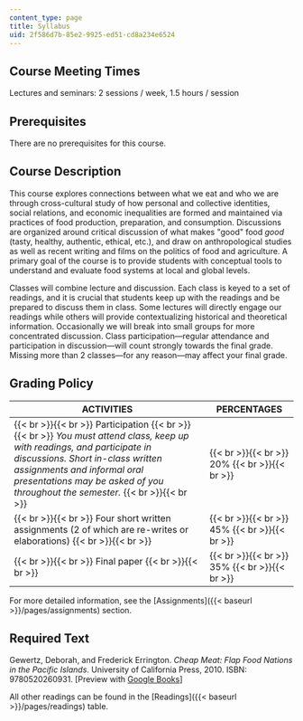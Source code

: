 ```yaml
---
content_type: page
title: Syllabus
uid: 2f586d7b-85e2-9925-ed51-cd8a234e6524
---
```


Course Meeting Times 
---------------------

Lectures and seminars: 2 sessions / week, 1.5 hours / session

Prerequisites
-------------

There are no prerequisites for this course.

Course Description
------------------

This course explores connections between what we eat and who we are through cross-cultural study of how personal and collective identities, social relations, and economic inequalities are formed and maintained via practices of food production, preparation, and consumption. Discussions are organized around critical discussion of what makes "good" food _good_ (tasty, healthy, authentic, ethical, etc.), and draw on anthropological studies as well as recent writing and films on the politics of food and agriculture. A primary goal of the course is to provide students with conceptual tools to understand and evaluate food systems at local and global levels. 

Classes will combine lecture and discussion. Each class is keyed to a set of readings, and it is crucial that students keep up with the readings and be prepared to discuss them in class. Some lectures will directly engage our readings while others will provide contextualizing historical and theoretical information. Occasionally we will break into small groups for more concentrated discussion. Class participation—regular attendance and participation in discussion—will count strongly towards the final grade. Missing more than 2 classes—for any reason—may affect your final grade.

Grading Policy
--------------

| ACTIVITIES | PERCENTAGES |
| --- | --- |
|  {{< br >}}{{< br >}} Participation {{< br >}}{{< br >}} _You must attend class, keep up with readings, and participate in discussions. Short in-class written assignments and informal oral presentations may be asked of you throughout the semester._ {{< br >}}{{< br >}}  |  {{< br >}}{{< br >}} 20% {{< br >}}{{< br >}}  |
|  {{< br >}}{{< br >}} Four short written assignments (2 of which are re-writes or elaborations) {{< br >}}{{< br >}}  |  {{< br >}}{{< br >}} 45% {{< br >}}{{< br >}}  |
|  {{< br >}}{{< br >}} Final paper {{< br >}}{{< br >}}  |  {{< br >}}{{< br >}} 35% {{< br >}}{{< br >}}  

For more detailed information, see the [Assignments]({{< baseurl >}}/pages/assignments) section.

Required Text
-------------

Gewertz, Deborah, and Frederick Errington. _Cheap Meat: Flap Food Nations in the Pacific Islands_. University of California Press, 2010. ISBN: 9780520260931. \[Preview with [Google Books](https://books.google.com/books?id=3r7I0Vv943QC&pg=PAfrontcover#v=onepage&q&f=false)\]

All other readings can be found in the [Readings]({{< baseurl >}}/pages/readings) table.